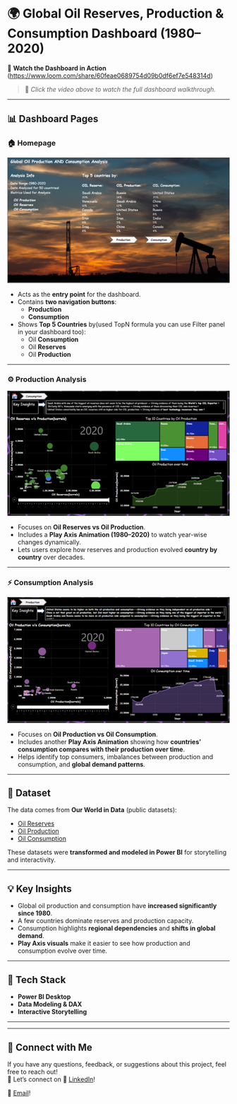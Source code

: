 # 🌍 Global Oil Reserves, Production & Consumption Dashboard (1980–2020)

🚀 **Watch the Dashboard in Action**  
(https://www.loom.com/share/60feae0689754d09b0df6ef7e548314d)

> 🎥 *Click the video above to watch the full dashboard walkthrough.*

---

## 📊 Dashboard Pages

### 🏠 Homepage
![Homepage Screenshot](Pages/homepage.png)

- Acts as the **entry point** for the dashboard.  
- Contains **two navigation buttons**:  
  - **Production**  
  - **Consumption**  
- Shows **Top 5 Countries** by(used TopN formula you can use Filter panel in your dashboard too):
  - Oil **Consumption**  
  - Oil **Reserves**  
  - Oil **Production**  

---

### ⚙️ Production Analysis
![Production Screenshot](Pages/production.png)

- Focuses on **Oil Reserves vs Oil Production**.  
- Includes a **Play Axis Animation (1980–2020)** to watch year-wise changes dynamically.  
- Lets users explore how reserves and production evolved **country by country** over decades.  

---

### ⚡ Consumption Analysis
![Consumption Screenshot](Pages/consumption.png)

- Focuses on **Oil Production vs Oil Consumption**.  
- Includes another **Play Axis Animation** showing how **countries’ consumption compares with their production over time**.  
- Helps identify top consumers, imbalances between production and consumption, and **global demand patterns**.  

---

## 📂 Dataset

The data comes from **Our World in Data** (public datasets):

- [Oil Reserves](https://ourworldindata.org/grapher/oil-proved-reserves?country=~OWID_WRL)  
- [Oil Production](https://ourworldindata.org/grapher/oil-production-by-region)  
- [Oil Consumption](https://ourworldindata.org/grapher/oil-consumption-by-region-terawatt-hours-twh)  

These datasets were **transformed and modeled in Power BI** for storytelling and interactivity.

---

## 💡 Key Insights
- Global oil production and consumption have **increased significantly since 1980**.  
- A few countries dominate reserves and production capacity.  
- Consumption highlights **regional dependencies** and **shifts in global demand**.  
- **Play Axis visuals** make it easier to see how production and consumption evolve over time.  

---

## 📌 Tech Stack
- **Power BI Desktop**  
- **Data Modeling & DAX**  
- **Interactive Storytelling**  

---

---

## 🤝 Connect with Me  

If you have any questions, feedback, or suggestions about this project, feel free to reach out!  
💬 Let’s connect on
💼 [LinkedIn](https://www.linkedin.com/in/pradumnchauhan)!

📧 [Email](pradumnchauhan2812@gmail.com)!

